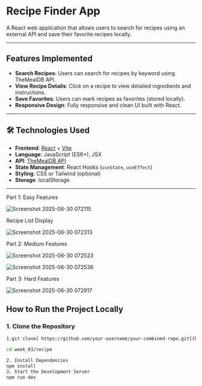 #  Recipe Finder App

A React web application that allows users to search for recipes using an external API and save their favorite recipes locally.

---

## Features Implemented

-  **Search Recipes**: Users can search for recipes by keyword using TheMealDB API.
-  **View Recipe Details**: Click on a recipe to view detailed ingredients and instructions.
-  **Save Favorites**: Users can mark recipes as favorites (stored locally).
-  **Responsive Design**: Fully responsive and clean UI built with React.

---

## 🛠️ Technologies Used

- **Frontend**: [React](https://react.dev/) + [Vite](https://vitejs.dev/)
- **Language**: JavaScript (ES6+), JSX
- **API**: [TheMealDB API](https://www.themealdb.com/api.php)
- **State Management**: React Hooks (`useState`, `useEffect`)
- **Styling**: CSS or Tailwind (optional)
- **Storage**: localStorage
---

Part 1: Easy Features

![Screenshot 2025-06-30 072115](https://github.com/user-attachments/assets/76d29e99-a756-4140-80c5-27165e9dbb94)

Recipe List Display

![Screenshot 2025-06-30 072313](https://github.com/user-attachments/assets/da629823-6590-49a6-bfa1-7eb39726306b)

Part 2: Medium Features

![Screenshot 2025-06-30 072523](https://github.com/user-attachments/assets/10d8ed06-d53d-4c0c-800c-f464c5f09264)

![Screenshot 2025-06-30 072536](https://github.com/user-attachments/assets/7cf5b3cc-4635-4aae-946f-facc9e2fcfe3)

Part 3: Hard Features

![Screenshot 2025-06-30 072917](https://github.com/user-attachments/assets/cf85e325-16a8-4b7a-bff9-4451479f19a6)

##  How to Run the Project Locally

### 1. Clone the Repository

```bash
1.git clone[ https://github.com/your-username/your-combined-repo.git](https://github.com/shybash-shaik/week_03)

cd week_03/recipe

2. Install Dependencies
npm install
3. Start the Development Server
npm run dev
